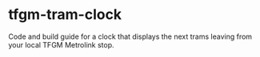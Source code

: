 # tfgm-tram-clock
Code and build guide for a clock that displays the next trams leaving from your local TFGM Metrolink stop. 
